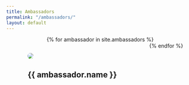 ```yaml
---
title: Ambassadors
permalink: "/ambassadors/"
layout: default
---
```


<style>
  .ambassadors-list {
    display: flex;
    justify-content: space-around;
    max-width: 100%;
    flex-wrap: wrap;
  }

  .ambassador {
    display: relative;
    margin: 2em;
  }
</style>

<div class="ambassadors-list index-sections content">
  {% for ambassador in site.ambassadors %}
    <div class="ambassador">
      <img src="{{ ambassador.image }}" style="border-radius: 50%">
      <h2>{{ ambassador.name }}</h2>
      <p>
    </div>
  {% endfor %}
</div>